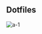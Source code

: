 ## Dotfiles

![a-1](https://user-images.githubusercontent.com/66081366/110244770-44059c00-7f58-11eb-9631-d87462b1a3a5.png)
